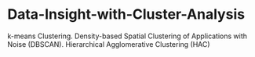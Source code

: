 # Data-Insight-with-Cluster-Analysis
k-means Clustering. Density-based Spatial Clustering of Applications with Noise (DBSCAN).  Hierarchical Agglomerative Clustering (HAC)
